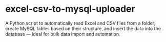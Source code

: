 # excel-csv-to-mysql-uploader
A Python script to automatically read Excel and CSV files from a folder, create MySQL tables based on their structure, and insert the data into the database — ideal for bulk data import and automation.
